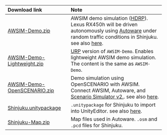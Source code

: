 |Download link|Note|
|:--|:--|
|[AWSIM-Demo.zip](https://github.com/tier4/AWSIM/releases/download/v2.0.0/AWSIM-Demo.zip)|AWSIM demo simulation ([HDRP](https://unity.com/features/srp/high-definition-render-pipeline)). Lexus RX450h will be driven autonomously using [Autoware](https://github.com/autowarefoundation/autoware) under random traffic conditions in Shinjuku. see also [here](../GettingStarted/QuickStartDemo/index.md).|
|[AWSIM-Demo-Lightweight.zip](https://github.com/tier4/AWSIM/releases/download/v2.0.0/AWSIM-Demo-Lightweight.zip)|[URP](https://unity.com/features/srp/universal-render-pipeline) version of `AWSIM-Demo`. Enables lightweight AWSIM demo simulation. The content is the same as `AWSIM-Demo`. |
|[AWSIM-Demo-OpenSCENARIO.zip](https://github.com/tier4/AWSIM/releases/download/v2.0.0/AWSIM-Demo-OpenSCENARIO.zip)|Demo simulation using OpenSCENARIO with AWSIM. Connect AWSIM, Autoware, and [Scenario Simulator v2.](https://github.com/tier4/scenario_simulator_v2). see also [here](../DeveloperGuide/Experimental/UsingOpenScenario/index.md).|
|[Shinjuku.unitypackage](https://github.com/tier4/AWSIM/releases/download/v2.0.0/Shinjuku.unitypackage)|`.unitypackage` for Shinjuku to import into UnityEditor. see also [here](../DeveloperGuide/SetupUnityProject/index.md).|
|[Shinjuku-Map.zip](https://github.com/tier4/AWSIM/releases/download/v2.0.0/Shinjuku-Map.zip)|Map files used in Autoware. `.osm` and `.pcd` files for Shinjuku.|.